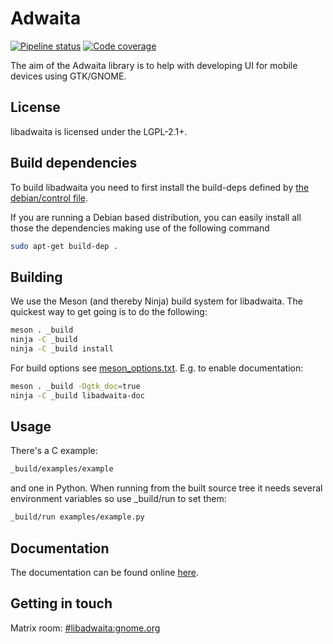 # Adwaita
[![Pipeline status](https://gitlab.gnome.org/exalm/libadwaita/badges/master/build.svg)](https://gitlab.gnome.org/exalm/libadwaita/commits/master)
[![Code coverage](https://gitlab.gnome.org/exalm/libadwaita/badges/master/coverage.svg)](https://gitlab.gnome.org/exalm/libadwaita/commits/master)

The aim of the Adwaita library is to help with developing UI for mobile devices
using GTK/GNOME.

## License

libadwaita is licensed under the LGPL-2.1+.

## Build dependencies

To build libadwaita you need to first install the build-deps defined by [the debian/control file](https://gitlab.gnome.org/GNOME/libadwaita/blob/master/debian/control#L6).

If you are running a Debian based distribution, you can easily install all those the dependencies making use of the following command

```sh
sudo apt-get build-dep .
```

## Building

We use the Meson (and thereby Ninja) build system for libadwaita. The quickest
way to get going is to do the following:

```sh
meson . _build
ninja -C _build
ninja -C _build install
```

For build options see [meson_options.txt](./meson_options.txt). E.g. to enable documentation:

```sh
meson . _build -Dgtk_doc=true
ninja -C _build libadwaita-doc
```

## Usage

There's a C example:

```sh
_build/examples/example
```

and one in Python. When running from the built source tree it
needs several environment variables so use \_build/run to set them:

```sh
_build/run examples/example.py
```

## Documentation

The documentation can be found online
[here](https://gnome.pages.gitlab.gnome.org/libadwaita).

## Getting in touch

Matrix room: [#libadwaita:gnome.org](https://gnome.element.io/#/room/#libadwaita:gnome.org)
